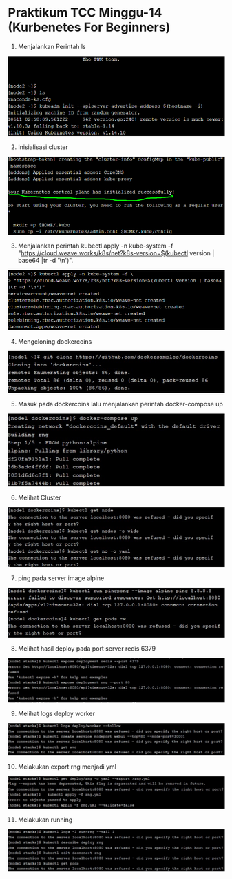 <h1>Praktikum TCC Minggu-14 (Kurbenetes For Beginners)</h1>

1. Menjalankan Perintah ls

![gambar1](g1.png)

2. Inisialisasi cluster

![gambar1](g2.png)

3. Menjalankan perintah kubectl apply -n kube-system -f
"https://cloud.weave.works/k8s/net?k8s-version=$(kubectl version | base64 |tr -d '\n')".

![gambar1](g3.png)

4. Mengcloning dockercoins

![gambar1](g4.png)

5. Masuk pada dockercoins lalu menjalankan perintah docker-compose up

![gambar1](g5.png)

6. Melihat Cluster

![gambar1](g6.png)

7. ping pada server image alpine

![gambar1](g7.png)

8. Melihat hasil deploy pada port server redis 6379

![gambar1](g8.png)

9. Melihat logs deploy worker

![gambar1](g9.png)

10. Melakukan export rng menjadi yml

![gambar1](g10.png)

11. Melakukan running

![gambar1](g11.png)